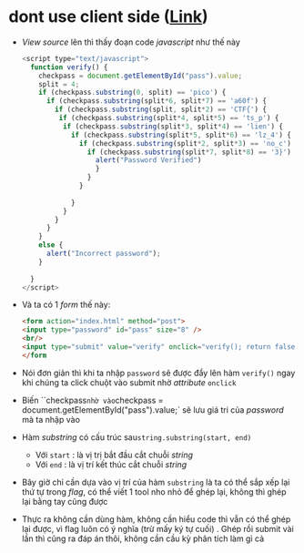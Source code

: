 # dont use client side ([Link](https://2019shell1.picoctf.com/problem/45147/))

- *View source* lên thì thấy đoạn code *javascript* như thế này

  ```javascript
  <script type="text/javascript">
    function verify() {
      checkpass = document.getElementById("pass").value;
      split = 4;
      if (checkpass.substring(0, split) == 'pico') {
        if (checkpass.substring(split*6, split*7) == 'a60f') {
          if (checkpass.substring(split, split*2) == 'CTF{') {
           if (checkpass.substring(split*4, split*5) == 'ts_p') {
            if (checkpass.substring(split*3, split*4) == 'lien') {
              if (checkpass.substring(split*5, split*6) == 'lz_4') {
                if (checkpass.substring(split*2, split*3) == 'no_c') {
                  if (checkpass.substring(split*7, split*8) == '3}') {
                    alert("Password Verified")
                    }
                  }
                }
        
              }
            }
          }
        }
      }
      else {
        alert("Incorrect password");
      }
      
    }
  </script>
  ```

- Và ta có 1 *form* thế này:

  ```html
  <form action="index.html" method="post">
  <input type="password" id="pass" size="8" />
  <br/>
  <input type="submit" value="verify" onclick="verify(); return false;" />
  </form
  ```

- Nói đơn giản thì khi ta nhập `password` sẽ được đẩy lên hàm `verify()` ngay khi chúng ta click chuột vào submit nhờ *attribute* `onclick`

- Biến ``checkpass` nhờ vào `checkpass = document.getElementById("pass").value;` sẽ lưu giá tri của *password* mà ta nhập vào

- Hàm *substring*  có cấu trúc sau`string.substring(start, end)`

  - Với `start` : là vị trị bắt đầu cắt chuỗi *string*
  - Với `end` :  là vị trí kết thúc cắt chuỗi *string*

- Bây giờ chỉ cần dựa vào vị trí của hàm `substring` là ta có thể sắp xếp lại thứ tự trong *flag*, có thể viết 1 tool nho nhỏ để ghép lại, không thì ghép lại bằng tay cũng được

- Thực ra không cần dùng hàm, không cần hiểu code thì vẫn có thể ghép lại được, vì flag luôn có ý nghĩa (trừ mấy ký tự cuối) . Ghép rồi submit vài lần thì cũng ra đáp án thôi, không cần cầu kỳ phân tích làm gì cả

  

  

  
